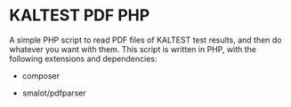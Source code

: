 # KALTEST PDF PHP

A simple PHP script to read PDF files of KALTEST test results, and then do whatever you want with them. This script is written in PHP, with the following extensions and dependencies:

- composer

- smalot/pdfparser
